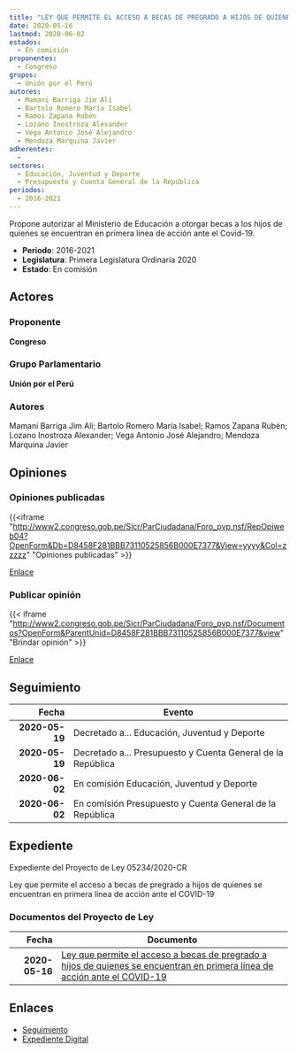 ```yaml
---
title: "LEY QUE PERMITE EL ACCESO A BECAS DE PREGRADO A HIJOS DE QUIENES SE ENCUENTRAN EN PRIMERA LÍNEA DE ACCIÓN ANTE EL COVID-19"
date: 2020-05-16
lastmod: 2020-06-02
estados: 
  - En comisión
proponentes: 
  - Congreso
grupos: 
  - Unión por el Perú
autores: 
  - Mamani Barriga Jim Ali
  - Bartolo Romero María Isabel
  - Ramos Zapana Rubén
  - Lozano Inostroza Alexander
  - Vega Antonio José Alejandro
  - Mendoza Marquina Javier
adherentes: 
  - 
sectores: 
  - Educación, Juventud y Deporte
  - Presupuesto y Cuenta General de la República
periodos: 
  - 2016-2021
---
```


Propone autorizar al Ministerio de Educación a otorgar becas a los hijos de quienes se encuentran en primera línea de acción ante el Covid-19.

- **Periodo**: 2016-2021
- **Legislatura**: Primera Legislatura Ordinaria 2020
- **Estado**: En comisión

## Actores

### Proponente

**Congreso**

### Grupo Parlamentario

**Unión por el Perú**

### Autores

Mamani Barriga Jim Ali; Bartolo Romero María Isabel; Ramos Zapana Rubén; Lozano Inostroza Alexander; Vega Antonio José Alejandro; Mendoza Marquina Javier


## Opiniones

### Opiniones publicadas

{{<iframe "http://www2.congreso.gob.pe/Sicr/ParCiudadana/Foro_pvp.nsf/RepOpiweb04?OpenForm&Db=D8458F281BBB73110525856B000E7377&View=yyyy&Col=zzzzz" "Opiniones publicadas" >}}

[Enlace](http://www2.congreso.gob.pe/Sicr/ParCiudadana/Foro_pvp.nsf/RepOpiweb04?OpenForm&Db=D8458F281BBB73110525856B000E7377&View=yyyy&Col=zzzzz)
### Publicar opinión

{{< iframe "http://www2.congreso.gob.pe/Sicr/ParCiudadana/Foro_pvp.nsf/Documentos?OpenForm&ParentUnid=D8458F281BBB73110525856B000E7377&view" "Brindar opinión" >}}

[Enlace](http://www2.congreso.gob.pe/Sicr/ParCiudadana/Foro_pvp.nsf/Documentos?OpenForm&ParentUnid=D8458F281BBB73110525856B000E7377&view)

## Seguimiento

| Fecha | Evento |
|------:|--------|
| **2020-05-19** | Decretado a... Educación, Juventud y Deporte|
| **2020-05-19** | Decretado a... Presupuesto y Cuenta General de la República|
| **2020-06-02** | En comisión Educación, Juventud y Deporte|
| **2020-06-02** | En comisión Presupuesto y Cuenta General de la República|


## Expediente

Expediente del Proyecto de Ley 05234/2020-CR

Ley que permite el acceso a becas de pregrado a hijos de quienes se encuentran en primera línea de acción ante el COVID-19


### Documentos del Proyecto de Ley

| Fecha | Documento |
|------:|--------|
| **2020-05-16** | [Ley que permite el acceso a becas de pregrado a hijos de quienes se encuentran en primera línea de acción ante el COVID-19](http://www.leyes.congreso.gob.pe/Documentos/2016_2021/Proyectos_de_Ley_y_de_Resoluciones_Legislativas/PL05234-20200516.pdf) |

## Enlaces 

- [Seguimiento](http://www2.congreso.gob.pe/Sicr/TraDocEstProc/CLProLey2016.nsf/f7fff46988ca05b1052578e100829cc7/3247497345cbf5ce0525856b000e1a84?OpenDocument)
- [Expediente Digital](http://www2.congreso.gob.pe/Sicr/TraDocEstProc/CLProLey2016.nsf/f7fff46988ca05b1052578e100829cc7/3247497345cbf5ce0525856b000e1a84?OpenDocument&Click=05257FB7005EB655.eb71d0cf91d8294e05256cdf006b5706/$Body/0.1C6C)

